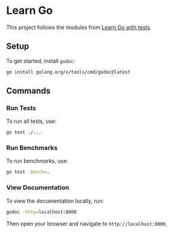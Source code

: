 # Learn Go

This project follows the modules from [Learn Go with tests](https://quii.gitbook.io/learn-go-with-tests/go-fundamentals/iteration).

## Setup

To get started, install `godoc`:

```sh
go install golang.org/x/tools/cmd/godoc@latest
```

## Commands

### Run Tests

To run all tests, use:

```sh
go test ./...
```

### Run Benchmarks

To run benchmarks, use:

```sh
go test -bench=.
```

### View Documentation

To view the documentation locally, run:

```sh
godoc -http=localhost:8000
```

Then open your browser and navigate to `http://localhost:8000`.
